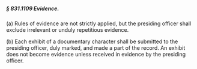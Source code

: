 ##### § 831.1109 Evidence. #####

(a) Rules of evidence are not strictly applied, but the presiding officer shall exclude irrelevant or unduly repetitious evidence.

(b) Each exhibit of a documentary character shall be submitted to the presiding officer, duly marked, and made a part of the record. An exhibit does not become evidence unless received in evidence by the presiding officer.